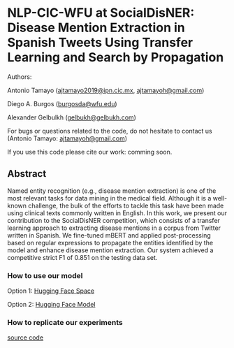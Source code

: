 # NLP-CIC-WFU at SocialDisNER: Disease Mention Extraction in Spanish Tweets Using Transfer Learning and Search by Propagation

Authors:

Antonio Tamayo (ajtamayo2019@ipn.cic.mx, ajtamayoh@gmail.com)

Diego A. Burgos (burgosda@wfu.edu)

Alexander Gelbulkh (gelbukh@gelbukh.com)

For bugs or questions related to the code, do not hesitate to contact us (Antonio Tamayo: ajtamayoh@gmail.com)

If you use this code please cite our work: comming soon.

## Abstract

Named entity recognition (e.g., disease mention extraction) is one of the most relevant tasks for data mining in the medical field. Although it is a well-known challenge, the bulk of the efforts to tackle this task have been made using clinical texts commonly written in English. In this work, we present our contribution to the SocialDisNER competition, which consists of a transfer learning approach to extracting disease mentions in a corpus from Twitter written in Spanish. We fine-tuned mBERT and applied post-processing based on regular expressions to propagate the entities identified by the model and enhance disease mention extraction. Our system achieved a competitive strict F1 of 0.851 on the testing data set.

### How to use our model

Option 1: [Hugging Face Space](https://huggingface.co/spaces/ajtamayoh/NLP-CIC-WFU_SocialDisNER)

Option 2: [Hugging Face Model](https://huggingface.co/ajtamayoh/NLP-CIC-WFU_SocialDisNER_fine_tuned_NER_EHR_Spanish_model_Mulitlingual_BERT_v2)

### How to replicate our experiments

[source code](https://github.com/ajtamayoh/NLP-CIC-WFU-Contribution-to-SocialDisNER-shared-task-2022/blob/main/Code.ipynb)
